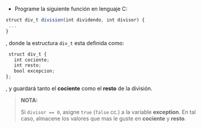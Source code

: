 * Programe la siguiente función en lenguaje C:

```javascript
struct div_t division(int dividendo, int divisor) {
 ...
}
```

, donde la estructura `div_t` esta definida como:
 
```javascript
 struct div_t {
   int cociente;
   int resto;
   bool excepcion;
};
```

, y guardará tanto el **cociente** como el **resto** de la división.

> **NOTA:**
>
> Si `divisor == 0`, asigne `true` (`false` cc.) a la variable  **exception**. En tal caso, almacene los valores que mas le  guste en **cociente** y **resto**.